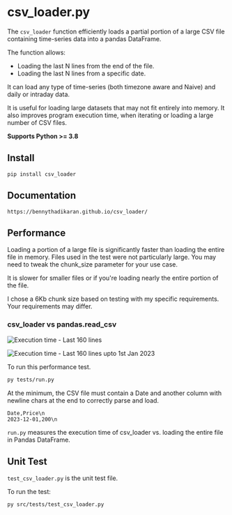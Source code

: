 # csv_loader.py

The `csv_loader` function efficiently loads a partial portion of a large CSV file containing time-series data into a pandas DataFrame.

The function allows:

- Loading the last N lines from the end of the file.
- Loading the last N lines from a specific date.

It can load any type of time-series (both timezone aware and Naive) and daily or intraday data.

It is useful for loading large datasets that may not fit entirely into memory.
It also improves program execution time, when iterating or loading a large number of CSV files.

**Supports Python >= 3.8**

## Install

`pip install csv_loader`

## Documentation

`https://bennythadikaran.github.io/csv_loader/`

## Performance

Loading a portion of a large file is significantly faster than loading the entire file in memory.
Files used in the test were not particularly large. You may need to tweak the chunk_size parameter for your use case.

It is slower for smaller files or if you're loading nearly the entire portion of the file.

I chose a 6Kb chunk size based on testing with my specific requirements. Your requirements may differ.

### csv_loader vs pandas.read_csv

![Execution time - Last 160 lines](https://res.cloudinary.com/doyu4uovr/image/upload/s--oBlTOOhq--/f_auto/v1728895388/csv_loader/csv_loader_perf_14oct2024_bkjrgt.png)

![Execution time - Last 160 lines upto 1st Jan 2023](https://res.cloudinary.com/doyu4uovr/image/upload/s--H3sgcCoR--/f_auto/v1728895389/csv_loader/csv_loader_perf_dt_14oct2024_vojj0j.png)

To run this performance test.

```bash
py tests/run.py
```

At the minimum, the CSV file must contain a Date and another column with newline chars at the end to correctly parse and load.

```
Date,Price\n
2023-12-01,200\n
```

`run.py` measures the execution time of csv_loader vs. loading the entire file in Pandas DataFrame.

## Unit Test

`test_csv_loader.py` is the unit test file.

To run the test:

```bash
py src/tests/test_csv_loader.py
```
